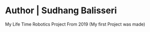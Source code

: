  
# Author | Sudhang Balisseri 
My Life Time Robotics Project
From 2019 (My first Project was made)
